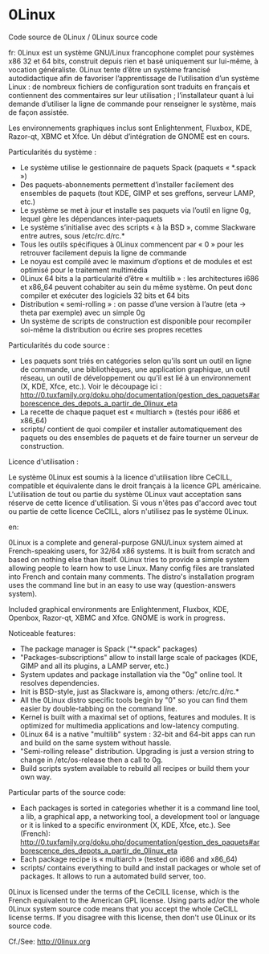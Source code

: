 0Linux
======

Code source de 0Linux / 0Linux source code

fr:
0Linux est un système GNU/Linux francophone complet pour systèmes x86 32 et
64 bits, construit depuis rien et basé uniquement sur lui-même, à vocation
généraliste. 0Linux tente d’être un système francisé autodidactique afin de
favoriser l’apprentissage de l’utilisation d’un système Linux : de nombreux
fichiers de configuration sont traduits en français et contiennent des
commentaires sur leur utilisation ; l’installateur quant à lui demande
d’utiliser la ligne de commande pour renseigner le système, mais de façon
assistée.

Les environnements graphiques inclus sont Enlightenment, Fluxbox, KDE,
Razor-qt, XBMC et Xfce. Un début d’intégration de GNOME est en cours.

Particularités du système :

  - Le système utilise le gestionnaire de paquets Spack (paquets « *.spack »)
  - Des paquets-abonnements permettent d’installer facilement des ensembles de
    paquets (tout KDE, GIMP et ses greffons, serveur LAMP, etc.)
  - Le système se met à jour et installe ses paquets via l’outil en ligne 0g,
    lequel gère les dépendances inter-paquets
  - Le système s’initialise avec des scripts « à la BSD », comme Slackware
    entre autres, sous /etc/rc.d/rc.*
  - Tous les outils spécifiques à 0Linux commencent par « 0 » pour les
    retrouver facilement depuis la ligne de commande
  - Le noyau est compilé avec le maximum d’options et de modules et est
    optimisé pour le traitement multimédia
  - 0Linux 64 bits a la particularité d’être « multilib » : les architectures
    i686 et x86_64 peuvent cohabiter au sein du même système. On peut donc
    compiler et exécuter des logiciels 32 bits et 64 bits
  - Distribution « semi-rolling » : on passe d’une version à l’autre
    (eta -> theta par exemple) avec un simple 0g
  - Un système de scripts de construction est disponible pour recompiler
    soi-même la distribution ou écrire ses propres recettes

Particularités du code source :

  - Les paquets sont triés en catégories selon qu'ils sont un outil en ligne de
    commande, une bibliothèques, une application graphique, un outil réseau, un
    outil de développement ou qu'il est lié à un environnement (X, KDE, Xfce,
    etc.). Voir le découpage ici : http://0.tuxfamily.org/doku.php/documentation/gestion_des_paquets#arborescence_des_depots_a_partir_de_0linux_eta
  - La recette de chaque paquet est « multiarch » (testés pour i686 et x86_64)
  - scripts/ contient de quoi compiler et installer automatiquement des paquets
    ou des ensembles de paquets et de faire tourner un serveur de construction.

Licence d'utilisation :

Le système 0Linux est soumis à la licence d'utilisation libre CeCILL,
compatible et équivalente dans le droit français à la licence GPL américaine.
L'utilisation de tout ou partie du système 0Linux vaut acceptation sans réserve 
de cette licence d'utilisation. Si vous n'êtes pas d'accord avec tout ou 
partie de cette licence CeCILL, alors n'utilisez pas le système 0Linux.

en:

0Linux is a complete and general-purpose GNU/Linux system aimed at
French-speaking users, for 32/64 x86 systems. It is built from scratch and
based on nothing else than itself. 
0Linux tries to provide a simple system allowing people to learn how to use
Linux.
Many config files are translated into French and contain many comments.
The distro's installation program uses the command line but in an easy to use
way (question-answers system).

Included graphical environments are Enlightenment, Fluxbox, KDE,
Openbox, Razor-qt, XBMC and Xfce. GNOME is work in progress.

Noticeable features:

  - The package manager is Spack ("*.spack" packages)
  - "Packages-subscriptions" allow to install large scale of packages (KDE,
    GIMP and all its plugins, a LAMP server, etc.)
  - System updates and package installation via the "0g" online tool. It
    resolves dependencies.
  - Init is BSD-style, just as Slackware is, among others: /etc/rc.d/rc.*
  - All the 0Linux distro specific tools begin by "0" so you can find them
    easier by double-tabbing on the command line.
  - Kernel is built with a maximal set of options, features and modules. It is
    optimized for multimedia applications and low-latency computing.
  - 0Linux 64 is a native "multilib" system : 32-bit and 64-bit apps can run and
    build on the same system without hassle.
  - "Semi-rolling release" distribution. Upgrading is just a version string to
    change in /etc/os-release then a call to 0g.
  - Build scripts system available to rebuild all recipes or build them your
    own way.

Particular parts of the source code:

  - Each packages is sorted in categories whether it is a command line tool, a
    lib, a graphical app, a networking tool, a development tool or language or
    it is linked to a specific environment (X, KDE, Xfce, etc.). See (French):
    http://0.tuxfamily.org/doku.php/documentation/gestion_des_paquets#arborescence_des_depots_a_partir_de_0linux_eta
  - Each package recipe is « multiarch » (tested on i686 and x86_64)
  - scripts/ contains everything to build and install packages or whole set of
    packages. It allows to run a automated build server, too.
    
0Linux is licensed under the terms of the CeCILL license,
which is the French equivalent to the American GPL license.
Using parts ad/or the whole 0Linux system source code means that you accept the
whole CeCILL license terms. If you disagree with this license, then don't use
0Linux or its source code.

Cf./See: http://0linux.org

